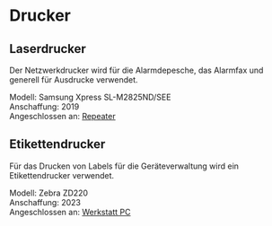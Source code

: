 # Drucker

## Laserdrucker

Der Netzwerkdrucker wird für die Alarmdepesche, das Alarmfax und generell für Ausdrucke verwendet.

Modell: Samsung Xpress SL-M2825ND/SEE  
Anschaffung: 2019  
Angeschlossen an: [Repeater](../Hardware/Netzwerk.md#repeater)

## Etikettendrucker

Für das Drucken von Labels für die Geräteverwaltung wird ein Etikettendrucker verwendet.

Modell: Zebra ZD220  
Anschaffung: 2023  
Angeschlossen an: [Werkstatt PC](Computer.md#werkstatt-pc)